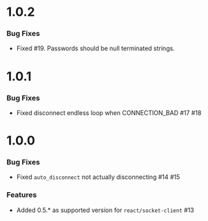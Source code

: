 # 1.0.2

### Bug Fixes

- Fixed #19. Passwords should be null terminated strings.

# 1.0.1

### Bug Fixes

- Fixed disconnect endless loop when CONNECTION_BAD #17 #18

# 1.0.0

### Bug Fixes

- Fixed `auto_disconnect` not actually disconnecting #14 #15

### Features

- Added 0.5.* as supported version for `react/socket-client` #13
